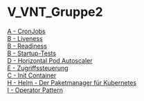 # V_VNT_Gruppe2
[A - CronJobs](/A_CronJobs.md)<br>
[B - Liveness](/B_Liveness.md)<br>
[B - Readiness](/B_Readiness.md)<br>
[B - Startup-Tests](/B_StartupProbes.md)<br>
[D - Horizontal Pod Autoscaler](/D_HPA.md)<br>
[E - Zugriffssteuerung](/E_Zugriffssteuerung.md)<br>
[C - Init Container](/C_InitContainer.md)<br>
[H - Helm - Der Paketmanager für Kubernetes](/H_Helm.md)<br>
[I - Operator Pattern](/I_OperatorPattern.md)<br>

